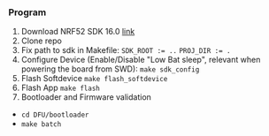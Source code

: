 ### Program

1. Download NRF52 SDK 16.0 [link](https://developer.nordicsemi.com/nRF5_SDK/nRF5_SDK_v16.x.x/)
2. Clone repo
3. Fix path to sdk in Makefile:
``SDK_ROOT := ..``
``PROJ_DIR := .``
4. Configure Device (Enable/Disable "Low Bat sleep", relevant when powering the board from SWD):
`` make sdk_config ``
5. Flash Softdevice
`` make flash_softdevice ``
6. Flash App
`` make flash ``
7. Bootloader and Firmware validation
-  `` cd DFU/bootloader ``
-  `` make batch ``
